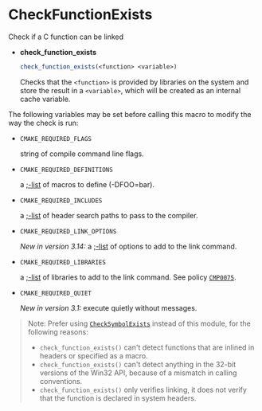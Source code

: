 # CheckFunctionExists

Check if a C function can be linked

- **check_function_exists**

  ```cmake
  check_function_exists(<function> <variable>)
  ```

  Checks that the `<function>` is provided by libraries on the system and store the result in a `<variable>`, which will be created as an internal cache variable.

The following variables may be set before calling this macro to modify the way the check is run:

- `CMAKE_REQUIRED_FLAGS`

  string of compile command line flags.

- `CMAKE_REQUIRED_DEFINITIONS`

  a [;-list](https://cmake.org/cmake/help/latest/manual/cmake-language.7.html#cmake-language-lists) of macros to define (-DFOO=bar).

- `CMAKE_REQUIRED_INCLUDES`

  a [;-list](https://cmake.org/cmake/help/latest/manual/cmake-language.7.html#cmake-language-lists) of header search paths to pass to the compiler.

- `CMAKE_REQUIRED_LINK_OPTIONS`

  *New in version 3.14:* a [;-list](https://cmake.org/cmake/help/latest/manual/cmake-language.7.html#cmake-language-lists) of options to add to the link command.

- `CMAKE_REQUIRED_LIBRARIES`

  a [;-list](https://cmake.org/cmake/help/latest/manual/cmake-language.7.html#cmake-language-lists) of libraries to add to the link command. See policy [`CMP0075`](https://cmake.org/cmake/help/latest/policy/CMP0075.html#policy:CMP0075).

- `CMAKE_REQUIRED_QUIET`

  *New in version 3.1:* execute quietly without messages.

>Note: Prefer using [`CheckSymbolExists`](https://cmake.org/cmake/help/latest/module/CheckSymbolExists.html#module:CheckSymbolExists) instead of this module, for the following reasons:
>
>- `check_function_exists()` can't detect functions that are inlined in headers or specified as a macro.
>- `check_function_exists()` can't detect anything in the 32-bit versions of the Win32 API, because of a mismatch in calling conventions.
>- `check_function_exists()` only verifies linking, it does not verify that the function is declared in system headers.
